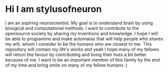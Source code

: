 # Hi I am stylusofneuron
I am an aspiring neuroscientist. My goal is to understand brain by using bioogical and computational methods. 
I want to contribute to the opensource society by sharing my inventions and knowledge.
I hope I will be able to programme and make automatas that will help people who shares my will, whom I consider to be the humans who are closest to me.
This repository will contain my life's works and yeah I hope many of my fellows will return the favour by contributing and living their lives a bit better because of me.
I want to be an important member of this family by the end of my time and bring smile on many of my fellow humans :)
